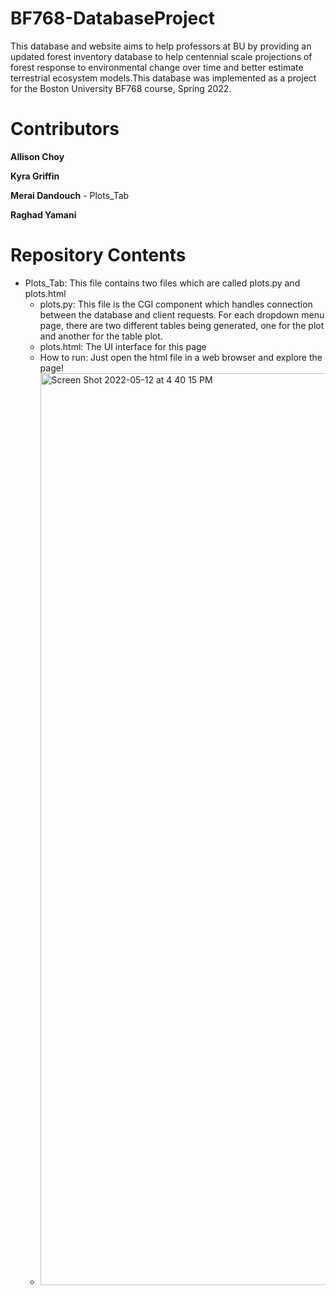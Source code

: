 # BF768-DatabaseProject

This database and website aims to help professors at BU by providing an updated forest inventory database to help centennial scale projections of forest response to environmental change over time and better estimate terrestrial ecosystem models.This database was implemented as a project for the Boston University BF768 course, Spring 2022.

# Contributors

**Allison Choy**

**Kyra Griffin**

**Merai Dandouch** - Plots_Tab 

**Raghad Yamani**

# Repository Contents

- Plots_Tab: This file contains two files which are called plots.py and plots.html
  - plots.py: This file is the CGI component which handles connection between the database and client requests. For each dropdown menu page, there are two different tables being generated, one for the plot and another for the table plot. 
  - plots.html: The UI interface for this page 
  - How to run: Just open the html file in a web browser and explore the page!
  - <img width="1459" alt="Screen Shot 2022-05-12 at 4 40 15 PM" src="https://user-images.githubusercontent.com/16998734/168164119-0e8ba4b7-af7b-46ab-8159-9cff0085b000.png">
